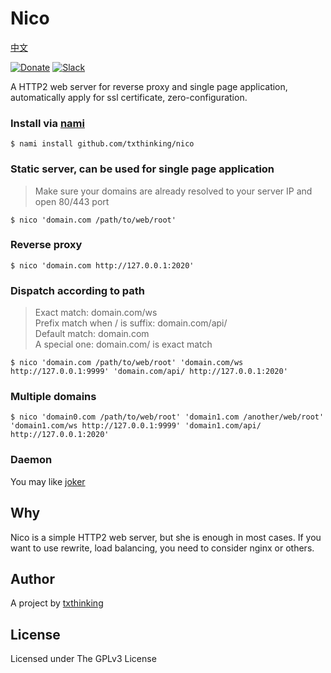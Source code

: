 # Nico

[中文](readme_zh.md)

[![Donate](https://img.shields.io/badge/Support-Donate-ff69b4.svg)](https://www.txthinking.com/opensource-support.html)
[![Slack](https://img.shields.io/badge/Join-Slack-ff69b4.svg)](https://docs.google.com/forms/d/e/1FAIpQLSdzMwPtDue3QoezXSKfhW88BXp57wkbDXnLaqokJqLeSWP9vQ/viewform)

A HTTP2 web server for reverse proxy and single page application, automatically apply for ssl certificate, zero-configuration.

### Install via [nami](https://github.com/txthinking/nami)

```
$ nami install github.com/txthinking/nico
```

### Static server, can be used for single page application

> Make sure your domains are already resolved to your server IP and open 80/443 port

```
$ nico 'domain.com /path/to/web/root'
```

### Reverse proxy

```
$ nico 'domain.com http://127.0.0.1:2020'
```

### Dispatch according to path

> Exact match: domain.com/ws<br/>
> Prefix match when / is suffix: domain.com/api/<br/>
> Default match: domain.com<br/>
> A special one: domain.com/ is exact match

```
$ nico 'domain.com /path/to/web/root' 'domain.com/ws http://127.0.0.1:9999' 'domain.com/api/ http://127.0.0.1:2020'
```

### Multiple domains

```
$ nico 'domain0.com /path/to/web/root' 'domain1.com /another/web/root' 'domain1.com/ws http://127.0.0.1:9999' 'domain1.com/api/ http://127.0.0.1:2020'
```

### Daemon

You may like [joker](https://github.com/txthinking/joker)

## Why

Nico is a simple HTTP2 web server, but she is enough in most cases. If you want to use rewrite, load balancing, you need to consider nginx or others.

## Author

A project by [txthinking](https://www.txthinking.com)

## License

Licensed under The GPLv3 License
